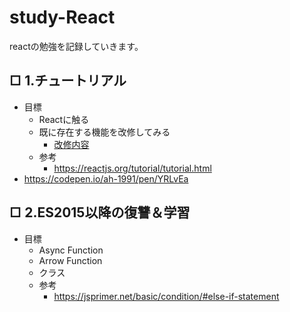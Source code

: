 # study-React
reactの勉強を記録していきます。
## □ 1.チュートリアル
- 目標
  - Reactに触る
  - 既に存在する機能を改修してみる
    - [改修内容](https://reactjs.org/tutorial/tutorial.html#wrapping-up)
  - 参考
    - https://reactjs.org/tutorial/tutorial.html
- https://codepen.io/ah-1991/pen/YRLvEa
## □ 2.ES2015以降の復讐＆学習
- 目標
  - Async Function
  - Arrow Function
  - クラス
  - 参考
    - https://jsprimer.net/basic/condition/#else-if-statement

